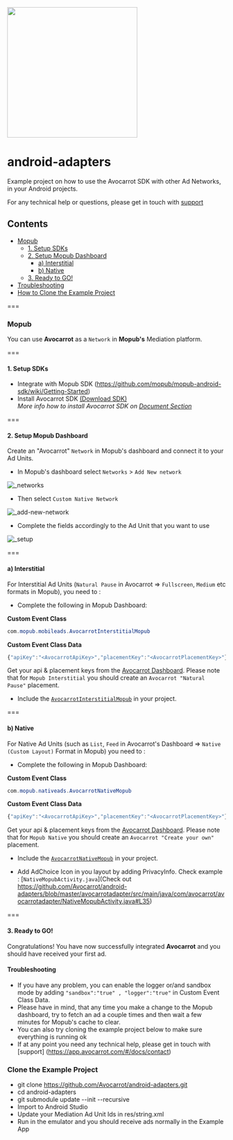 <img width="300" src="https://cloud.githubusercontent.com/assets/1907604/7618436/f8c371de-f9a9-11e4-8846-772f67f53513.jpg"/>


# android-adapters
Example project on how to use the Avocarrot SDK with other Ad Networks, in your Android projects.

For any technical help or questions, please get in touch with [support](https://app.avocarrot.com/#/docs/contact)

## Contents
* [Mopub](#mopub)
  * [1. Setup SDKs](#1-setup-sdks)
  * [2. Setup Mopub Dashboard](#2-setup-mopub-dashboard)
    * [a) Interstitial](#a-interstitial)
    * [b) Native](#b-native)
  * [3. Ready to GO!](#3-ready-to-go)
* [Troubleshooting](#troubleshooting)   
* [How to Clone the Example Project](#clone-the-example-project)  


===

### Mopub
You can use **Avocarrot** as a `Network` in **Mopub's** Mediation platform.

===

#### 1. Setup SDKs

* Integrate with Mopub SDK (https://github.com/mopub/mopub-android-sdk/wiki/Getting-Started)
* Install Avocarrot SDK  [(Download SDK)](https://s3.amazonaws.com/avocarrot-android-builds/avocarrot-sdk.zip) <br/>
*More info how to install Avocarrot SDK on [Document Section](https://app.avocarrot.com/#/docs/getting-started/android)*


===

#### 2. Setup Mopub Dashboard

Create an "Avocarrot" `Network` in Mopub's dashboard and connect it to your Ad Units.

* In Mopub's dashboard select `Networks`  > `Add New network`

![_networks](https://cloud.githubusercontent.com/assets/1907604/8231788/d78cf0dc-15c2-11e5-9bce-ed3e1e056325.png)

* Then select `Custom Native Network`

![_add-new-network](https://cloud.githubusercontent.com/assets/1907604/8231640/d721a6ac-15c1-11e5-892e-a317787adc9e.png)

* Complete the fields accordingly to the Ad Unit that you want to use

![_setup](https://cloud.githubusercontent.com/assets/6909699/8268600/01a399de-1794-11e5-8253-07df0154c259.png)

===

#### a) Interstitial
For Interstitial Ad Units (`Natural Pause` in Avocarrot => `Fullscreen`, `Medium` etc formats in Mopub), you need to :

- Complete the following in Mopub Dashboard:

**Custom Event Class**
```java
com.mopub.mobileads.AvocarrotInterstitialMopub
```

**Custom Event Class Data**
```javascript
{"apiKey":"<AvocarrotApiKey>","placementKey":"<AvocarrotPlacementKey>"}
```

Get your api & placement keys from the [Avocarrot Dashboard](https://app.avocarrot.com/#/apps/overview).
Please note that for `Mopub Interstitial` you should create an `Avocarrot "Natural Pause"` placement. 

- Include the [`AvocarrotInterstitialMopub`](https://github.com/Avocarrot/android-adapter/blob/master/avocarrotadapter/src/main/java/com/mopub/mobileads/AvocarrotInterstitialMopub.java) in your project.


===

#### b) Native
For Native Ad Units (such as `List`, `Feed` in Avocarrot's Dashboard => `Native (Custom Layout)` Format in Mopub) you need to :

- Complete the following in Mopub Dashboard:

**Custom Event Class**
```java
com.mopub.nativeads.AvocarrotNativeMopub
```

**Custom Event Class Data**
```javascript
{"apiKey":"<AvocarrotApiKey>","placementKey":"<AvocarrotPlacementKey>"}
```

Get your api & placement keys from the [Avocarrot Dashboard](https://app.avocarrot.com/#/apps/overview).
Please note that for `Mopub Native` you should create an `Avocarrot "Create your own"` placement. 

- Include the [`AvocarrotNativeMopub`](https://github.com/Avocarrot/android-adapter/blob/master/avocarrotadapter/src/main/java/com/mopub/nativeads/AvocarrotNativeMopub.java) in your project.

- Add AdChoice Icon in you layout by adding PrivacyInfo. Check example : [`NativeMopubActivity.java`](Check out https://github.com/Avocarrot/android-adapters/blob/master/avocarrotadapter/src/main/java/com/avocarrot/avocarrotadapter/NativeMopubActivity.java#L35)

===

#### 3. Ready to GO!

Congratulations! You have now successfully integrated **Avocarrot** and you should have received your first ad.


#### Troubleshooting

- If you have any problem, you can enable the logger or/and sandbox mode by adding `"sandbox":"true" , "logger":"true"` in Custom Event Class Data.
- Please have in mind, that any time you make a change to the Mopub dashboard, try to fetch an ad a couple times and then wait a few minutes for Mopub's cache to clear.
- You can also try cloning the example project below to make sure everything is running ok
- If at any point you need any technical help, please get in touch with [support] (https://app.avocarrot.com/#/docs/contact)

### Clone the Example Project
* git clone https://github.com/Avocarrot/android-adapters.git
* cd android-adapters
* git submodule update --init --recursive
* Import to Android Studio
* Update your Mediation Ad Unit Ids in res/string.xml
* Run in the emulator and you should receive ads normally in the Example App
